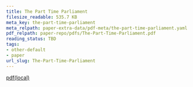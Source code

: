 ```yaml
---
title: The Part Time Parliament
filesize_readable: 535.7 KB
meta_key: the-part-time-parliament
meta_relpath: paper-extra-data/pdf-meta/the-part-time-parliament.yaml
pdf_relpath: paper-repo/pdfs/The-Part-Time-Parliament.pdf
reading_status: TBD
tags:
- other-default
- paper
url_slug: The-Part-Time-Parliament
---
```


[pdf(local)](../../paper-repo/pdfs/The-Part-Time-Parliament.pdf)
